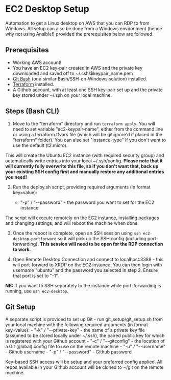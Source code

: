 # EC2 Desktop Setup

Automation to get a Linux desktop on AWS that you can RDP to from Windows. All setup can also be done from a Windows environment (hence why not using Ansible!) provided the prerequisites below are followed.

## Prerequisites

- Working AWS account!
- You have an EC2 key-pair created in AWS and the private key downloaded and saved off to ~/.ssh/$keypair_name.pem
- [Git Bash](https://gitforwindows.org) (or a similar Bash/SSH-on-Windows solution) installed.
- [Terraform](https://www.terraform.io) installed.
- A Github account, with at least one SSH key-pair set up and the private key stored under ~/.ssh on your local machine.

## Steps (Bash CLI)

1) Move to the "terraform" directory and run `terraform apply`. You will need to set variable "ec2-keypair-name", either from the command line or using a terraform.tfvars file (which will be gitignore'd if placed in the "terraform" folder). You can also set "instance-type" if you don't want to use the default (t2.micro).

This will create the Ubuntu EC2 instance (with required security group) and automatically write entries into your local ~/.ssh/config. **Please note that it will currently fully overwrite this file, so if you don't want that, back up your existing SSH config first and manually restore any additional entries you need!**

2) Run the deploy.sh script, providing required arguments (in format key=value):

    - "-p" / "--password" - the password you want to set for the EC2 instance

The script will execute remotely on the EC2 instance, installing packages and changing settings, and will reboot the machine when done.

3) Once the reboot is complete, open an SSH session using `ssh ec2-desktop-portforward` so it will pick up the SSH config (including port-forwarding). **This session will need to be open for the RDP connection to work.**

4) Open Remote Desktop Connection and connect to localhost:3388 - this will port-forward to XRDP on the EC2 instance. You can then login with username "ubuntu" and the password you selected in step 2. Ensure that port is set to "-1".

**NB:** If you want to SSH separately to the instance while port-forwarding is running, use `ssh ec2-desktop`.

## Git Setup

A separate script is provided to set up Git - run git_setup/git_setup.sh from your local machine with the following required arguments (in format key=value):
    - "-k" / "--private-key" - the name of a private key file (assumed to be stored locally under ~/.ssh), the paired public key for which is registered with your Github account
    - "-c" / "--gitconfig" - the location of a Git (global) config file to use on the remote machine
    - "-u" / "--username" - Github username
    - "-p" / "--password" - Github password

Key-based SSH access will be setup and your preferred config applied. All repos available in your Github account will be cloned to ~/git on the remote machine.
